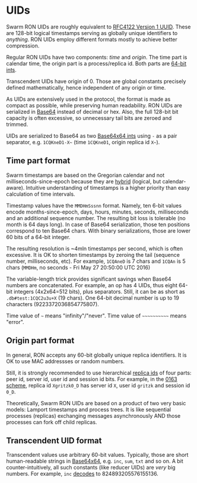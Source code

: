 # UIDs #

Swarm RON UIDs are roughly equivalent to [RFC4122 Version 1 UUID][uuid].
These are 128-bit logical timestamps serving as globally unique identifiers to *anything*.
RON UIDs employ different formats mostly to achieve better compression.

Regular RON UIDs have two components: *time* and *origin*.
The time part is calendar time, the origin part is a process/replica id.
Both parts are [64-bit ints](int.md).

Transcendent UIDs have origin of 0.
Those are global constants precisely defined mathematically, hence independent of any origin or time.

As UIDs are extensively used in the protocol, the format is made as compact as possible, while preserving human readability.
RON UIDs are serialized in [Base64](int.md) instead of decimal or hex.
Also, the full 128-bit bit capacity is often excessive, so unnecessary tail bits are zeroed and trimmed.

UIDs are serialized to Base64 as two [Base64x64 ints](int.md) using `-` as a pair separator, e.g. `1CQKneD1-X~` (time `1CQKneD1`, origin replica id `X~`).

## Time part format

Swarm timestamps are based on the Gregorian calendar and not milliseconds-since-epoch because they are [hybrid][hybrid] (logical, but calendar-aware).
Intuitive understanding of timestamps is a higher priority than easy calculation of time intervals.

Timestamp values have the `MMDHmSssnn` format.
Namely, ten 6-bit values encode months-since-epoch, days, hours, minutes, seconds, milliseconds and an additional sequence number.
The resulting bit loss is tolerable (no month is 64 days long).
In case of Base64 serialization, those ten positions correspond to ten Base64 chars.
With binary serializations, those are lower 60 bits of a 64-bit integer.

The resulting resolution is ~4mln timestamps per second, which is often excessive.
It is OK to shorten timestamps by zeroing the tail (sequence number, milliseconds, etc).
For example, `1CQAneD` is 7 chars and `1CQAn` is 5 chars (`MMDHm`, no seconds - Fri May 27 20:50:00 UTC 2016)

The variable-length trick provides significant savings when Base64 numbers are concatenated.
For example, an op has 4 UIDs, thus eight 64-bit integers (4x2x64=512 bits), plus separators.
Still, it can be as short as `.db#test:1CQC2u3u+X` (19 chars).
One 64-bit decimal number is up to 19 characters (9223372036854775807).

Time value of `~` means "infinity"/"never".
Time value of `~~~~~~~~~~` means "error".

## Origin part format

In general, RON accepts any 60-bit globally unique replica identifiers.
It is OK to use MAC addressses or random numbers.

Still, it is strongly recommended to use hierarchical [replica ids](replica.md) of four parts: peer id, server id, user id and session id bits.
For example, in the [0163 scheme](replica.md), replica id `Xgritzk0_D` has server id `X`, user id `gritzk` and session id `0_D`.


Theoretically, Swarm RON UIDs are based on a product of two very basic models: Lamport timestamps and process trees.
It is like sequential processes (replicas) exchanging messages asynchronously AND those processes can fork off child replicas.

## Transcendent UID format

Transcendent values use arbitrary 60-bit values.
Typically, those are short human-readable strings in [Base64x64](int.md), e.g. `inc`, `sum`, `txt` and so on.
A bit counter-intuitively, all such constants (like reducer UIDs) are *very* big numbers.
For example, `inc` [decodes](int.md) to 824893205576155136.


[lamport]: https://en.wikipedia.org/wiki/Lamport_timestamps
[hybrid]: https://www.cse.buffalo.edu/tech-reports/2014-04.pdf
[mslamp]: http://research.microsoft.com/en-us/um/people/lamport/pubs/time-clocks.pdf
[uuid]: https://tools.ietf.org/html/rfc4122#section-4.2

